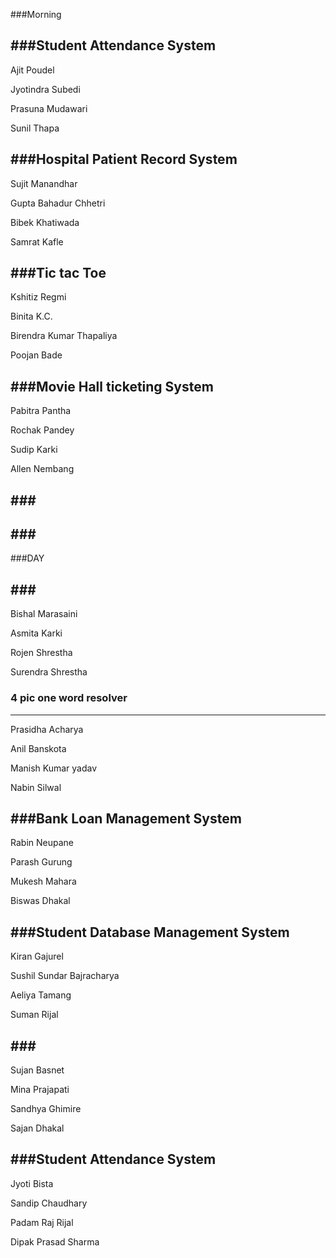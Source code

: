 ###Morning

###Student Attendance System
--------------------------------------------------------
Ajit Poudel

Jyotindra Subedi

Prasuna Mudawari

Sunil Thapa

###Hospital Patient Record System
--------------------------------------------------------
Sujit Manandhar

Gupta Bahadur Chhetri

Bibek Khatiwada

Samrat Kafle

###Tic tac Toe
--------------------------------------------------------
Kshitiz Regmi

Binita K.C.

Birendra Kumar Thapaliya

Poojan Bade

###Movie Hall ticketing System
--------------------------------------------------------
Pabitra Pantha

Rochak Pandey

Sudip Karki

Allen Nembang


###<TBD>
--------------------------------------------------------


###<TBD>
--------------------------------------------------------


###DAY

###<TBD>
--------------------------------------------------------
Bishal Marasaini

Asmita Karki

Rojen Shrestha

Surendra Shrestha

### 4 pic one word resolver
--------------------------------------------------------
Prasidha Acharya

Anil Banskota

Manish Kumar yadav

Nabin Silwal

###Bank Loan Management System
--------------------------------------------------------
Rabin Neupane

Parash Gurung

Mukesh Mahara

Biswas Dhakal

###Student Database Management System
--------------------------------------------------------
Kiran Gajurel

Sushil Sundar Bajracharya

Aeliya Tamang

Suman Rijal

###<TBD>
--------------------------------------------------------
Sujan Basnet

Mina Prajapati

Sandhya Ghimire

Sajan Dhakal

###Student Attendance System
--------------------------------------------------------
Jyoti Bista

Sandip Chaudhary

Padam Raj Rijal

Dipak Prasad Sharma